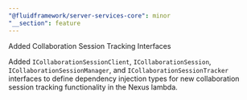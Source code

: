 ```yaml
---
"@fluidframework/server-services-core": minor
"__section": feature
---
```


Added Collaboration Session Tracking Interfaces

Added `ICollaborationSessionClient`, `ICollaborationSession`, `ICollaborationSessionManager`, and `ICollaborationSessionTracker` interfaces to define dependency injection types for new collaboration session tracking functionality in the Nexus lambda.

